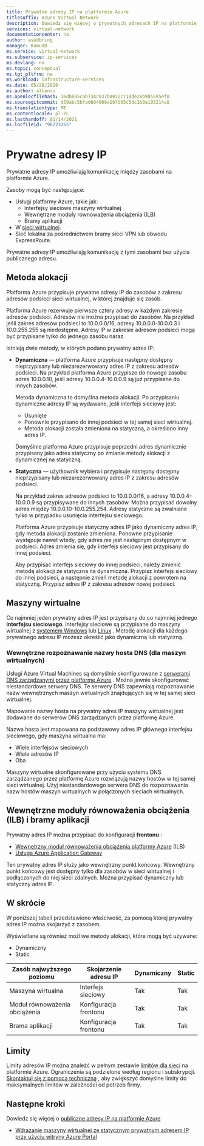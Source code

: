 ```yaml
---
title: Prywatne adresy IP na platformie Azure
titlesuffix: Azure Virtual Network
description: Dowiedz się więcej o prywatnych adresach IP na platformie Azure.
services: virtual-network
documentationcenter: na
author: asudbring
manager: KumudD
ms.service: virtual-network
ms.subservice: ip-services
ms.devlang: na
ms.topic: conceptual
ms.tgt_pltfrm: na
ms.workload: infrastructure-services
ms.date: 05/28/2020
ms.author: allensu
ms.openlocfilehash: 36db885cab734c037b0032c714de28b905595ef0
ms.sourcegitcommit: d59abc5bfad604909a107d05c5dc1b9a193214a8
ms.translationtype: MT
ms.contentlocale: pl-PL
ms.lasthandoff: 01/14/2021
ms.locfileid: "98223265"
---
```

# <a name="private-ip-addresses"></a>Prywatne adresy IP
Prywatne adresy IP umożliwiają komunikację między zasobami na platformie Azure. 

Zasoby mogą być następujące:
* Usługi platformy Azure, takie jak:
    * Interfejsy sieciowe maszyny wirtualnej
    * Wewnętrzne moduły równoważenia obciążenia (ILB)
    * Bramy aplikacji
* W [sieci wirtualnej](virtual-networks-overview.md).
* Sieć lokalna za pośrednictwem bramy sieci VPN lub obwodu ExpressRoute.

Prywatne adresy IP umożliwiają komunikację z tymi zasobami bez użycia publicznego adresu.

## <a name="allocation-method"></a>Metoda alokacji

Platforma Azure przypisuje prywatne adresy IP do zasobów z zakresu adresów podsieci sieci wirtualnej, w której znajduje się zasób.

Platforma Azure rezerwuje pierwsze cztery adresy w każdym zakresie adresów podsieci. Adresów nie można przypisać do zasobów. Na przykład jeśli zakres adresów podsieci to 10.0.0.0/16, adresy 10.0.0.0-10.0.0.3 i 10.0.255.255 są niedostępne. Adresy IP w zakresie adresów podsieci mogą być przypisane tylko do jednego zasobu naraz. 

Istnieją dwie metody, w których podano prywatny adres IP:

- **Dynamiczna** — platforma Azure przypisuje następny dostępny nieprzypisany lub niezarezerwowany adres IP z zakresu adresów podsieci. Na przykład platforma Azure przypisze do nowego zasobu adres 10.0.0.10, jeśli adresy 10.0.0.4–10.0.0.9 są już przypisane do innych zasobów. 

    Metoda dynamiczna to domyślna metoda alokacji. Po przypisaniu dynamiczne adresy IP są wydawane, jeśli interfejs sieciowy jest:
    
    * Usunięte
    * Ponownie przypisano do innej podsieci w tej samej sieci wirtualnej.
    * Metoda alokacji została zmieniona na statyczną, a określono inny adres IP. 
    
    Domyślnie platforma Azure przypisuje poprzedni adres dynamicznie przypisany jako adres statyczny po zmianie metody alokacji z dynamicznej na statyczną.

- **Statyczna** — użytkownik wybiera i przypisuje następny dostępny nieprzypisany lub niezarezerwowany adres IP z zakresu adresów podsieci. 

    Na przykład zakres adresów podsieci to 10.0.0.0/16, a adresy 10.0.0.4-10.0.0.9 są przypisywane do innych zasobów. Można przypisać dowolny adres między 10.0.0.10-10.0.255.254. Adresy statyczne są zwalniane tylko w przypadku usunięcia interfejsu sieciowego. 
    
    Platforma Azure przypisuje statyczny adres IP jako dynamiczny adres IP, gdy metoda alokacji zostanie zmieniona. Ponowne przypisanie występuje nawet wtedy, gdy adres nie jest następnym dostępnym w podsieci. Adres zmienia się, gdy interfejs sieciowy jest przypisany do innej podsieci.
    
    Aby przypisać interfejs sieciowy do innej podsieci, należy zmienić metodę alokacji ze statyczna na dynamiczna. Przypisz interfejs sieciowy do innej podsieci, a następnie zmień metodę alokacji z powrotem na statyczną. Przypisz adres IP z zakresu adresów nowej podsieci.
    
## <a name="virtual-machines"></a>Maszyny wirtualne

Co najmniej jeden prywatny adres IP jest przypisany do co najmniej jednego **interfejsu sieciowego**. Interfejsy sieciowe są przypisane do maszyny wirtualnej z [systemem Windows](../virtual-machines/windows/overview.md?toc=%2fazure%2fvirtual-network%2ftoc.json) lub [Linux](../virtual-machines/linux/overview.md?toc=%2fazure%2fvirtual-network%2ftoc.json) . Metodę alokacji dla każdego prywatnego adresu IP możesz określić jako dynamiczną lub statyczną.

### <a name="internal-dns-hostname-resolution-for-virtual-machines"></a>Wewnętrzne rozpoznawanie nazwy hosta DNS (dla maszyn wirtualnych)

Usługi Azure Virtual Machines są domyślnie skonfigurowane z [serwerami DNS zarządzanymi przez platformę Azure](virtual-networks-name-resolution-for-vms-and-role-instances.md#azure-provided-name-resolution) . Można jawnie skonfigurować niestandardowe serwery DNS. Te serwery DNS zapewniają rozpoznawanie nazw wewnętrznych maszyn wirtualnych znajdujących się w tej samej sieci wirtualnej.

Mapowanie nazwy hosta na prywatny adres IP maszyny wirtualnej jest dodawane do serwerów DNS zarządzanych przez platformę Azure. 

Nazwa hosta jest mapowana na podstawowy adres IP głównego interfejsu sieciowego, gdy maszyna wirtualna ma:

* Wiele interfejsów sieciowych
* Wiele adresów IP
* Oba

Maszyny wirtualne skonfigurowane przy użyciu systemu DNS zarządzanego przez platformę Azure rozwiązują nazwy hostów w tej samej sieci wirtualnej. Użyj niestandardowego serwera DNS do rozpoznawania nazw hostów maszyn wirtualnych w połączonych sieciach wirtualnych.

## <a name="internal-load-balancers-ilb--application-gateways"></a>Wewnętrzne moduły równoważenia obciążenia (ILB) i bramy aplikacji

Prywatny adres IP można przypisać do konfiguracji **frontonu** :

* [Wewnętrzny moduł równoważenia obciążenia platformy Azure](../load-balancer/load-balancer-overview.md?toc=%2fazure%2fvirtual-network%2ftoc.json) (ILB)
* [Usługa Azure Application Gateway](../application-gateway/overview.md?toc=%2fazure%2fvirtual-network%2ftoc.json) 

Ten prywatny adres IP służy jako wewnętrzny punkt końcowy. Wewnętrzny punkt końcowy jest dostępny tylko dla zasobów w sieci wirtualnej i podłączonych do niej sieci zdalnych. Można przypisać dynamiczny lub statyczny adres IP.

## <a name="at-a-glance"></a>W skrócie
W poniższej tabeli przedstawiono właściwość, za pomocą której prywatny adres IP można skojarzyć z zasobem. 

Wyświetlane są również możliwe metody alokacji, które mogą być używane:

* Dynamiczny
* Static

| Zasób najwyższego poziomu | Skojarzenie adresu IP | Dynamiczny | Static |
| --- | --- | --- | --- |
| Maszyna wirtualna |Interfejs sieciowy |Tak |Tak |
| Moduł równoważenia obciążenia |Konfiguracja frontonu |Tak |Tak |
| Brama aplikacji |Konfiguracja frontonu |Tak |Tak |

## <a name="limits"></a>Limity
Limity adresów IP można znaleźć w pełnym zestawie [limitów dla sieci](../azure-resource-manager/management/azure-subscription-service-limits.md?toc=%2fazure%2fvirtual-network%2ftoc.json#networking-limits) na platformie Azure. Ograniczenia są podzielone według regionu i subskrypcji. [Skontaktuj się z pomocą techniczną](https://portal.azure.com/#blade/Microsoft_Azure_Support/HelpAndSupportBlade) , aby zwiększyć domyślne limity do maksymalnych limitów w zależności od potrzeb firmy.

## <a name="next-steps"></a>Następne kroki
Dowiedz się więcej o [publiczne adresy IP na platformie Azure](public-ip-addresses.md)
* [Wdrażanie maszyny wirtualnej ze statycznym prywatnym adresem IP przy użyciu witryny Azure Portal](virtual-networks-static-private-ip-arm-pportal.md)